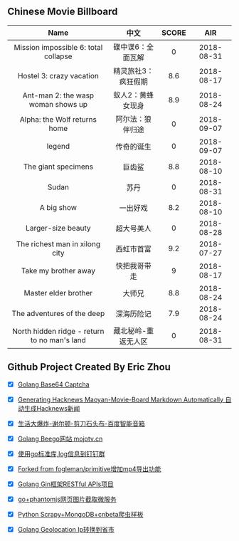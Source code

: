 ## Chinese Movie Billboard
|   Name          | 中文           | SCORE   |  AIR|
|:-------------:|:-------------:| :-----:|:-----:|
|Mission impossible 6: total collapse | 碟中谍6：全面瓦解 |0| 2018-08-31|
|Hostel 3: crazy vacation | 精灵旅社3：疯狂假期 |8.6| 2018-08-17|
|Ant-man 2: the wasp woman shows up | 蚁人2：黄蜂女现身 |8.9| 2018-08-24|
|Alpha: the Wolf returns home | 阿尔法：狼伴归途 |0| 2018-09-07|
|legend | 传奇的诞生 |0| 2018-09-07|
|The giant specimens | 巨齿鲨 |8.8| 2018-08-10|
|Sudan | 苏丹 |0| 2018-08-31|
|A big show | 一出好戏 |8.2| 2018-08-10|
|Larger-size beauty | 超大号美人 |0| 2018-08-28|
|The richest man in xilong city | 西虹市首富 |9.2| 2018-07-27|
|Take my brother away | 快把我哥带走 |9| 2018-08-17|
|Master elder brother | 大师兄 |8.8| 2018-08-24|
|The adventures of the deep | 深海历险记 |7.9| 2018-08-24|
|North hidden ridge - return to no man&#39;s land | 藏北秘岭-重返无人区 |0| 2018-08-31|


## Github Project Created By Eric Zhou

- [x] [Golang Base64 Captcha](https://github.com/mojocn/base64Captcha)
- [x] [Generating Hacknews Maoyan-Movie-Board Markdown Automatically 自动生成Hacknews新闻](https://github.com/dejavuzhou/md-genie)
- [x] [生活大爆炸-谢尔顿-剪刀石头布-百度智能音箱](https://github.com/mojocn/dueros-bang-game)
- [x] [Golang Beego网站 mojotv.cn](https://github.com/mojocn/www.mojotv.cn)
- [x] [使用go标准库,log信息到钉钉群](https://github.com/mojocn/dooger)
- [x] [Forked from fogleman/primitive增加mp4导出功能](https://github.com/mojocn/primitive)
- [x] [Golang Gin框架RESTful APIs项目](https://github.com/JJJJJJJerk/ezier-golang-web-api-framework)
- [x] [go+phantomjs网页图片截取微服务](https://github.com/mojocn/screen_shot)
- [x] [Python Scrapy+MongoDB+cnbeta爬虫样板](https://github.com/mojocn/scrapy_mongodb_boilerplate_cnbeta)
- [x] [Golang Geolocation Ip转换到省市](https://github.com/mojocn/ip2location)





